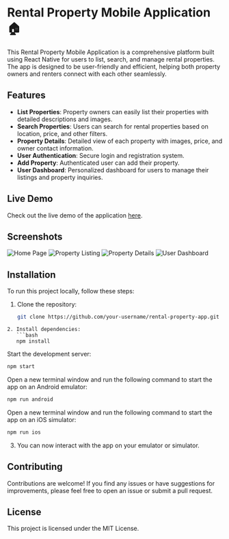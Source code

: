 
# Rental Property Mobile Application 🏠

This Rental Property Mobile Application is a comprehensive platform built using React Native for users to list, search, and manage rental properties. The app is designed to be user-friendly and efficient, helping both property owners and renters connect with each other seamlessly.

## Features

- **List Properties**: Property owners can easily list their properties with detailed descriptions and images.
- **Search Properties**: Users can search for rental properties based on location, price, and other filters.
- **Property Details**: Detailed view of each property with images, price, and owner contact information.
- **User Authentication**: Secure login and registration system.
- **Add Property**: Authenticated user can add their property.
- **User Dashboard**: Personalized dashboard for users to manage their listings and property inquiries.

## Live Demo

Check out the live demo of the application [here](your-live-demo-link).

## Screenshots

![Home Page](path-to-your-screenshot)
![Property Listing](path-to-your-screenshot)
![Property Details](path-to-your-screenshot)
![User Dashboard](path-to-your-screenshot)

## Installation

To run this project locally, follow these steps:

1. Clone the repository:
   ```bash
   git clone https://github.com/your-username/rental-property-app.git
```
2. Install dependencies:
   ```bash
   npm install
   ```
   Start the development server:
   ```bash
   npm start
   ```
   Open a new terminal window and run the following command to start the app on an Android emulator:
   ```bash
   npm run android
   ```
   Open a new terminal window and run the following command to start the app on an iOS simulator:
   ```bash
   npm run ios
   ```
   3. You can now interact with the app on your emulator or simulator.
   ## Contributing
   Contributions are welcome! If you find any issues or have suggestions for improvements, please feel free to open an issue or submit a pull request.
   ## License
   This project is licensed under the MIT License.

   
